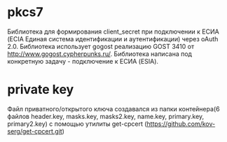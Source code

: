 # pkcs7
Библиотека для формирования client_secret при подключении к ЕСИА (ECIA Единая система идентификации и аутентификации) через oAuth 2.0. Библиотека использует gogost реализацию GOST 3410 от http://www.gogost.cypherpunks.ru/. Библиотека написана под конкретную задачу - подключение к ЕСИА (ESIA).
# private key
Файл приватного/открытого ключа создавался из папки контейнера(6 файлов header.key, masks.key, masks2.key, name.key, primary.key, primary2.key) с помощью утилиты get-cpcert (https://github.com/kov-serg/get-cpcert.git) 
